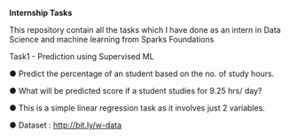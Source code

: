 **Internship Tasks**

This repository contain all the tasks which I have done as an intern in Data Science and machine learning from Sparks Foundations

Task1 - Prediction using Supervised ML

● Predict the percentage of an student based on the no. of study hours.

● What will be predicted score if a student studies for 9.25 hrs/ day?

● This is a simple linear regression task as it involves just 2 variables.

● Dataset : http://bit.ly/w-data
